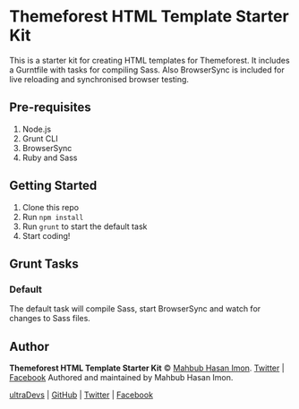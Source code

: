 
# Themeforest HTML Template Starter Kit

This is a starter kit for creating HTML templates for Themeforest. It includes a Gurntfile with tasks for compiling Sass. Also BrowserSync is included for live reloading and synchronised browser testing.


## Pre-requisites

1. Node.js
2. Grunt CLI
3. BrowserSync
4. Ruby and Sass

## Getting Started

1. Clone this repo
2. Run `npm install`
3. Run `grunt` to start the default task
4. Start coding!

## Grunt Tasks

### Default

The default task will compile Sass, start BrowserSync and watch for changes to Sass files.


## Author

**Themeforest HTML Template Starter Kit** © [Mahbub Hasan Imon](https://mhimon.dev). [Twitter](https://twitter.com/mh_imon) | [Facebook](https://facebook.com/mahbubhasanimon)
Authored and maintained by Mahbub Hasan Imon.

[ultraDevs](https://ultradevs.com) | [GitHub](https://github.com/ultradevs) | [Twitter](https://twitter.com/ultraDevsBD) | [Facebook](https://facebook.com/hello.ultradevs)